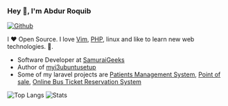 ### Hey 👋, I'm Abdur Roquib

[![Github](https://img.shields.io/github/followers/roquib?label=Follow&style=social)](https://github.com/roquib)

I ❤ Open Source. I love [Vim](https://www.vim.org/), [PHP](https://github.com/php/php-src), linux and like to learn new web technologies. 🙈.

* Software Developer at [SamuraiGeeks](http://samuraigeeks.net)
* Author of [myi3ubuntusetup](https://github.com/roquib/myi3ubuntusetup)
* Some of my laravel projects are [Patients Management System](https://github.com/roquib/pms), [Point of sale](https://github.com/roquib/point_of_sale),  [Online Bus Ticket Reservation System](https://github.com/roquib/OBTRS)    

![Top Langs](https://github-readme-stats.vercel.app/api/top-langs/?username=roquib&hide=java,html,css,markdown)
![Stats](https://github-readme-stats.vercel.app/api?username=roquib&show_icons=true&count_private=true&line_height=40)
